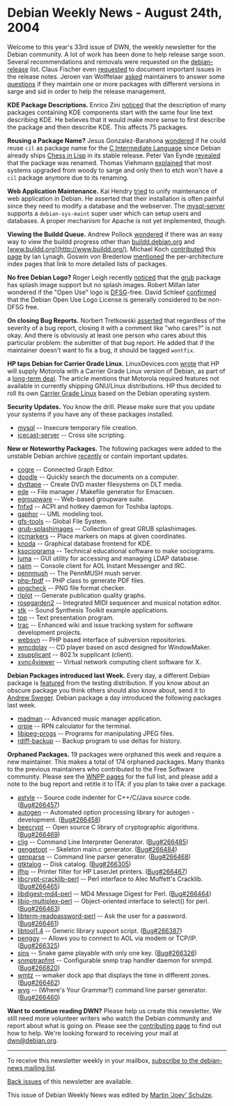 
Debian Weekly News - August 24th, 2004
======================================


Welcome to this year's 33rd issue of DWN, the weekly newsletter for the
Debian community. A lot of work has been done to help release sarge soon.
Several recommendations and removals were requested on the [debian-release](https://lists.debian.org/debian-release/) list. Claus
Fischer even [requested](https://lists.debian.org/debian-release/2004/08/msg00355.html) to document important issues in the release notes. Jeroen van
Wolffelaar [asked](https://lists.debian.org/debian-devel-announce/2004/08/msg00009.html) maintainers to answer some [questions](http://www.wolffelaar.nl/~sarge/) if they maintain one or
more packages with different versions in sarge and sid in order to help the
release management.


**KDE Package Descriptions.** Enrico Zini [noticed](https://lists.debian.org/debian-devel/2004/08/msg00878.html)
that the description of many packages containing KDE components start with the
same four line text describing KDE. He believes that it would make more sense
to first describe the package and then describe KDE. This affects 75
packages.


**Reusing a Package Name?** Jesus Gonzalez-Barahona [wondered](https://lists.debian.org/debian-devel/2004/08/msg00952.html)
if he could reuse `cil` as package name for the [C Intermediate Language](http://manju.cs.berkeley.edu/cil/) since
Debian already ships [Chess
in Lisp](https://packages.debian.org/stable/doc/cil) in its stable release. Peter Van Eynde [revealed](https://lists.debian.org/debian-devel/2004/08/msg01043.html)
that the package was renamed. Thomas Viehmann [explained](https://lists.debian.org/debian-devel/2004/08/msg01049.html)
that most systems upgraded from woody to sarge and only then to etch won't
have a `cil` package anymore due to its renaming.


**Web Application Maintenance.** Kai Hendry [tried](https://lists.debian.org/debian-devel/2004/08/msg01104.html) to
unify maintenance of web application in Debian. He asserted that their
installation is often painful since they need to modify a database and the
webserver. The [mysql-server](https://packages.debian.org/mysql-server) supports a `debian-sys-maint` super user which can
setup users and databases. A proper mechanism for Apache is not yet
implemented, though.


**Viewing the Buildd Queue.** Andrew Pollock [wondered](https://lists.debian.org/debian-devel/2004/08/msg01164.html)
if there was an easy way to view the buildd progress other than [buildd.debian.org](https://buildd.debian.org/) and [www.buildd.org](http://www.buildd.org/). Michael Koch [contributed](https://lists.debian.org/debian-devel/2004/08/msg01170.html) this [page](https://people.debian.org/~igloo/status.php) by Ian Lynagh.
Goswin von Brederlow [mentioned](https://lists.debian.org/debian-devel/2004/08/msg01172.html)
the per-architecture index pages that link to more detailed lists of
packages.


**No free Debian Logo?** Roger Leigh recently [noticed](https://bugs.debian.org/265352) that the [grub](https://packages.debian.org/grub) package has splash image
support but no splash images. Robert Millan later wondered if the "Open Use"
logo is [DFSG](https://www.debian.org/social_contract#guidelines)-free. David
Schleef [confirmed](https://lists.debian.org/debian-legal/2004/08/msg00368.html) that the Debian Open Use Logo License is generally considered to
be non-DFSG free.


**On closing Bug Reports.** Norbert Tretkowski [asserted](http://www.inittab.de/blog/2004/08/21#20040821_closing-non-fixed-bugreports) that regardless of the severity of a bug report, closing it with
a comment like "who cares?" is not okay. And there is obviously at least one
person who cares about this particular problem: the submitter of that
bug report. He added that if the maintainer doesn't want to fix a bug, it
should be tagged `wontfix`.


**HP taps Debian for Carrier Grade Linux.** LinuxDevices.com
[wrote](http://www.linuxdevices.com/news/NS2599970603.html) that HP
will supply Motorola with a Carrier Grade Linux version of Debian, as part of
a [long-term deal](http://linuxdevices.com/news/NS6140933192.html).
The article mentions that Motorola required features not available in
currently shipping GNU/Linux distributions. HP thus decided to roll its own
[Carrier Grade
Linux](http://www.linuxdevices.com/articles/AT2311433767.html) based on the Debian operating system.


**Security Updates.** You know the drill. Please make sure
that you update your systems if you have any of these packages installed.


* [mysql](https://www.debian.org/security/2004/dsa-540) --
 Insecure temporary file creation.
* [icecast-server](https://www.debian.org/security/2004/dsa-541) --
 Cross site scripting.


**New or Noteworthy Packages.** The following packages were
added to the unstable Debian archive [recently](https://packages.debian.org/unstable/newpkg_main) or contain
important updates.


* [cogre](https://packages.debian.org/unstable/editors/cogre)
 -- Connected Graph Editor.
* [doodle](https://packages.debian.org/unstable/utils/doodle)
 -- Quickly search the documents on a computer.
* [dvdtape](https://packages.debian.org/unstable/utils/dvdtape)
 -- Create DVD master filesystems on DLT media.
* [ede](https://packages.debian.org/unstable/editors/ede)
 -- File manager / Makefile generator for Emacsen.
* [egroupware](https://packages.debian.org/unstable/web/egroupware)
 -- Web-based groupware suite.
* [fnfxd](https://packages.debian.org/unstable/utils/fnfxd)
 -- ACPI and hotkey daemon for Toshiba laptops.
* [gaphor](https://packages.debian.org/unstable/devel/gaphor)
 -- UML modeling tool.
* [gfs-tools](https://packages.debian.org/unstable/admin/gfs-tools)
 -- Global File System.
* [grub-splashimages](https://packages.debian.org/unstable/admin/grub-splashimages)
 -- Collection of great GRUB splashimages.
* [ircmarkers](https://packages.debian.org/unstable/graphics/ircmarkers)
 -- Place markers on maps at given coordinates.
* [knoda](https://packages.debian.org/unstable/kde/knoda)
 -- Graphical database frontend for KDE.
* [ksociograma](https://packages.debian.org/unstable/misc/ksociograma)
 -- Technical educational software to make sociograms.
* [luma](https://packages.debian.org/unstable/utils/luma)
 -- GUI utility for accessing and managing LDAP database.
* [naim](https://packages.debian.org/unstable/net/naim)
 -- Console client for AOL Instant Messenger and IRC.
* [pennmush](https://packages.debian.org/unstable/games/pennmush)
 -- The PennMUSH mush server.
* [php-fpdf](https://packages.debian.org/unstable/web/php-fpdf)
 -- PHP class to generate PDF files.
* [pngcheck](https://packages.debian.org/unstable/devel/pngcheck)
 -- PNG file format checker.
* [rlplot](https://packages.debian.org/unstable/math/rlplot)
 -- Generate publication quality graphs.
* [rosegarden2](https://packages.debian.org/unstable/sound/rosegarden2)
 -- Integrated MIDI sequencer and musical notation editor.
* [stk](https://packages.debian.org/unstable/sound/stk)
 -- Sound Synthesis Toolkit example applications.
* [tpp](https://packages.debian.org/unstable/graphics/tpp)
 -- Text presentation program.
* [trac](https://packages.debian.org/unstable/web/trac)
 -- Enhanced wiki and issue tracking system for software development projects.
* [websvn](https://packages.debian.org/unstable/devel/websvn)
 -- PHP based interface of subversion repositories.
* [wmcdplay](https://packages.debian.org/unstable/sound/wmcdplay)
 -- CD player based on ascd designed for WindowMaker.
* [xsupplicant](https://packages.debian.org/unstable/net/xsupplicant)
 -- 802.1x supplicant (client).
* [xvnc4viewer](https://packages.debian.org/unstable/net/xvnc4viewer)
 -- Virtual network computing client software for X.


**Debian Packages introduced last Week.** Every day, a
different Debian package is [featured](http://www.livejournal.com/users/debaday/) from the testing
distribution. If you know about an obscure package you think others should
also know about, send it to [Andrew Sweger](http://www.livejournal.com/userinfo.bml?user=debaday).
Debian package a day introduced the following packages last week.


* [madman](http://www.livejournal.com/users/debaday/29956.html)
 -- Advanced music manager application.
* [orpie](http://www.livejournal.com/users/debaday/30681.html)
 -- RPN calculator for the terminal.
* [libjpeg-progs](http://www.livejournal.com/users/debaday/30885.html)
 -- Programs for manipulating JPEG files.
* [rdiff-backup](http://www.livejournal.com/users/debaday/31479.html)
 -- Backup program to use deltas for history.


**Orphaned Packages.** 19 packages were orphaned this week and
require a new maintainer. This makes a total of 174 orphaned packages. Many
thanks to the previous maintainers who contributed to the Free Software
community. Please see the [WNPP pages](https://www.debian.org/devel/wnpp/) for
the full list, and please add a note to the bug report and retitle it to ITA:
if you plan to take over a package.


* [astyle](https://packages.debian.org/unstable/devel/astyle)
 -- Source code indenter for C++/C/Java source code.
 ([Bug#266457](https://bugs.debian.org/266457))
* [autogen](https://packages.debian.org/unstable/devel/autogen)
 -- Automated option processing library for autogen - development.
 ([Bug#266458](https://bugs.debian.org/266458))
* [beecrypt](https://packages.debian.org/unstable/libs/beecrypt2)
 -- Open source C library of cryptographic algorithms.
 ([Bug#266469](https://bugs.debian.org/266469))
* [clig](https://packages.debian.org/unstable/devel/clig)
 -- Command Line Interpreter Generator.
 ([Bug#266485](https://bugs.debian.org/266485))
* [gengetopt](https://packages.debian.org/unstable/devel/gengetopt)
 -- Skeleton main.c generator.
 ([Bug#266484](https://bugs.debian.org/266484))
* [genparse](https://packages.debian.org/unstable/devel/genparse)
 -- Command line parser generator.
 ([Bug#266468](https://bugs.debian.org/266468))
* [gtktalog](https://packages.debian.org/unstable/gnome/gtktalog)
 -- Disk catalog.
 ([Bug#266305](https://bugs.debian.org/266305))
* [ifhp](https://packages.debian.org/unstable/net/ifhp)
 -- Printer filter for HP LaserJet printers.
 ([Bug#266467](https://bugs.debian.org/266467))
* [libcrypt-cracklib-perl](https://packages.debian.org/unstable/perl/libcrypt-cracklib-perl)
 -- Perl interface to Alec Muffett's Cracklib.
 ([Bug#266465](https://bugs.debian.org/266465))
* [libdigest-md4-perl](https://packages.debian.org/unstable/perl/libdigest-md4-perl)
 -- MD4 Message Digest for Perl.
 ([Bug#266464](https://bugs.debian.org/266464))
* [libio-multiplex-perl](https://packages.debian.org/unstable/perl/libio-multiplex-perl)
 -- Object-oriented interface to select() for perl.
 ([Bug#266463](https://bugs.debian.org/266463))
* [libterm-readpassword-perl](https://packages.debian.org/unstable/perl/libterm-readpassword-perl)
 -- Ask the user for a password.
 ([Bug#266461](https://bugs.debian.org/266461))
* [libtool1.4](https://packages.debian.org/unstable/devel/libtool1.4)
 -- Generic library support script.
 ([Bug#266387](https://bugs.debian.org/266387))
* [penggy](https://packages.debian.org/unstable/net/penggy)
 -- Allows you to connect to AOL via modem or TCP/IP.
 ([Bug#266325](https://bugs.debian.org/266325))
* [sins](https://packages.debian.org/unstable/games/sins)
 -- Snake game playable with only one key.
 ([Bug#266326](https://bugs.debian.org/266326))
* [snmptrapfmt](https://packages.debian.org/unstable/net/snmptrapfmt)
 -- Configurable snmp trap handler daemon for snmpd.
 ([Bug#266820](https://bugs.debian.org/266820))
* [wmtz](https://packages.debian.org/unstable/x11/wmtz)
 -- wmaker dock app that displays the time in different zones.
 ([Bug#266462](https://bugs.debian.org/266462))
* [wyg](https://packages.debian.org/unstable/devel/wyg)
 -- (Where's Your Grammar?) command line parser generator.
 ([Bug#266460](https://bugs.debian.org/266460))


**Want to continue reading DWN?** Please help us create this
newsletter. We still need more volunteer writers who watch the Debian
community and report about what is going on. Please see the [contributing page](https://www.debian.org/News/weekly/contributing) to find out how
to help. We're looking forward to receiving your mail at [dwn@debian.org](mailto:dwn@debian.org).




---



 To receive this newsletter weekly in your mailbox, [subscribe to the debian-news mailing list](https://lists.debian.org/debian-news/).



[Back issues](https://www.debian.org/News/weekly/) of this newsletter are available.



This issue of Debian Weekly News was edited by [Martin 'Joey' Schulze](mailto:dwn@debian.org).




